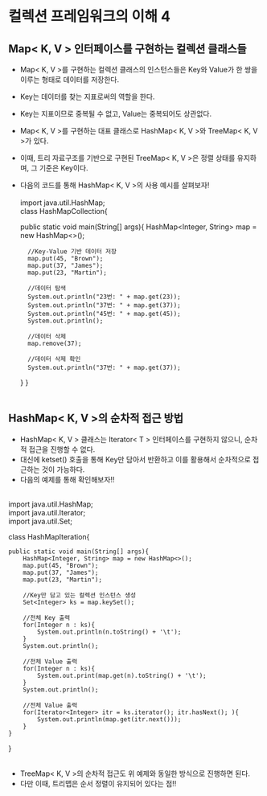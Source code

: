 # 컬렉션 프레임워크의 이해 4
## Map< K, V > 인터페이스를 구현하는 컬렉션 클래스들
- Map< K, V >를 구현하는 컬렉션 클래스의 인스턴스들은 Key와 Value가 한 쌍을 이루는 형태로 데이터를 저장한다.
- Key는 데이터를 찾는 지표로써의 역할을 한다.
- Key는 지표이므로 중복될 수 없고, Value는 중복되어도 상관없다.
- Map< K, V >를 구현하는 대표 클래스로 HashMap< K, V >와 TreeMap< K, V >가 있다.
- 이때, 트리 자료구조를 기반으로 구현된 TreeMap< K, V >은 정렬 상태를 유지하며, 그 기준은 Key이다.
- 다음의 코드를 통해 HashMap< K, V >의 사용 예시를 살펴보자!
<br><br>
import java.util.HashMap;<br>
class HashMapCollection{

    public static void main(String[] args){
        HashMap<Integer, String> map = new HashMap<>();

        //Key-Value 기반 데이터 저장
        map.put(45, "Brown");
        map.put(37, "James");
        map.put(23, "Martin");

        //데이터 탐색
        System.out.println("23번: " + map.get(23));
        System.out.println("37번: " + map.get(37));
        System.out.println("45번: " + map.get(45));
        System.out.println();

        //데이터 삭제
        map.remove(37);

        //데이터 삭제 확인
        System.out.println("37번: " + map.get(37));
    }
}
<br><br>
## HashMap< K, V >의 순차적 접근 방법
- HashMap< K, V > 클래스는 Iterator< T > 인터페이스를 구현하지 않으니, 순차적 접근을 진행할 수 없다.
- 대신에 ketset() 호출을 통해 Key만 담아서 반환하고 이를 활용해서 순차적으로 접근하는 것이 가능하다.
- 다음의 예제를 통해 확인해보자!!
<br><br>

import java.util.HashMap;<br>
import java.util.Iterator;<br>
import java.util.Set;<br>

class HashMapIteration{

    public static void main(String[] args){
        HashMap<Integer, String> map = new HashMap<>();
        map.put(45, "Brown");
        map.put(37, "James");
        map.put(23, "Martin");

        //Key만 담고 있는 컬렉션 인스턴스 생성
        Set<Integer> ks = map.keySet();

        //전체 Key 출력
        for(Integer n : ks){
            System.out.println(n.toString() + '\t');
        }
        System.out.println();

        //전체 Value 출력
        for(Integer n : ks){
            System.out.print(map.get(n).toString() + '\t');
        }
        System.out.println();

        //전체 Value 출력
        for(Iterator<Integer> itr = ks.iterator(); itr.hasNext(); ){
            System.out.println(map.get(itr.next()));
        }
    }
}
<br><br>
- TreeMap< K, V >의 순차적 접근도 위 예제와 동일한 방식으로 진행하면 된다.
- 다만 이때, 트리맵은 순서 정렬이 유지되어 있다는 점!!